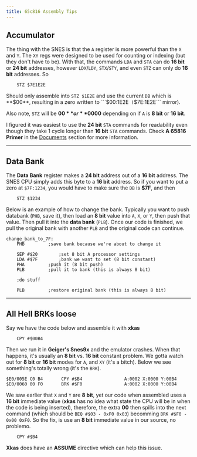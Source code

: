 ```yaml
---
title: 65c816 Assembly Tips
---
```


## Accumulator
The thing with the SNES is that the ```A``` register is more powerful than the ```X``` and ```Y```. The ```XY``` regs were designed to be used for counting or indexing (but they don't have to be). With that, the commands ```LDA``` and ```STA``` can do **16 bit** or **24 bit** addresses, however ```LDX```/```LDY```, ```STX```/```STY```, and even ```STZ``` can only do **16 bit** addresses. So


```
	STZ $7E1E2E
```


Should only assemble into ```STZ $1E2E``` and use the current ```DB``` which is **$00**, resulting in a zero written to ```$00:1E2E``` (```$7E:1E2E``` mirror).

Also note, ```STZ``` will be **$00** or **$0000** depending on if ```A``` is **8 bit** or **16 bit**.

I figured it was easiest to use the **24 bit** ```STA``` commands for readability even though they take 1 cycle longer than **16 bit** ```STA``` commands. Check **A 65816 Primer** in the [Documents](tools_and_documents.html#documents) section for more information.

---

## Data Bank
The **Data Bank** register makes a **24 bit** address out of a **16 bit** address. The SNES CPU simply adds this byte to a **16 bit** address. So if you want to put a zero at ```$7F:1234```, you would have to make sure the ```DB``` is **$7F**, and then

```
	STZ $1234
```


Below is an example of how to change the bank. Typically you want to push databank (```PHB```, save it), then load an **8 bit** value into ```A```, ```X```, or ```Y```, then push that value. Then pull it into the **data bank** (```PLB```). Once our code is finished, we pull the original bank with another ```PLB``` and the original code can continue.

```
change_bank_to_7F:
	PHB			;save bank because we're about to change it

	SEP #$20		;set 8 bit A processor settings
	LDA #$7F		;bank we want to set (8 bit constant)
	PHA			;push it (8 bit push)
	PLB			;pull it to bank (this is always 8 bit)
	
	;do stuff

	PLB			;restore original bank (this is always 8 bit)
```

---

## All Hell BRKs loose

Say we have the code below and assemble it with **xkas**

```
	CPY #$00B4
```

Then we run it in **Geiger's Snes9x** and the emulator crashes. When that happens, it's usually an **8 bit** vs. **16 bit** constant problem. We gotta watch out for **8 bit** or **16 bit** modes for ```A```, and ```XY``` (it's a bitch). Below we see something's totally wrong (it's the ```BRK```).

```
$E0/005E C0 B4       CPY #$B4                A:0002 X:0000 Y:00B4
$E0/0060 00 F0       BRK #$F0                A:0002 X:0000 Y:00B4
```

We saw earlier that ```X``` and ```Y``` are **8 bit**, yet our code when assembled uses a **16 bit** immediate value (**xkas** has no idea what state the CPU will be in when the code is being inserted), therefore, the extra **00** then spills into the next command (which should be ```BEQ #$03 - 0xF0 0x03```) becomming ```BRK #$F0 - 0x00 0xF0```. So the fix, is use an **8 bit** immediate value in our source, no problemo.

```
	CPY #$B4
```

**Xkas** does have an **ASSUME** directive which can help this issue.
